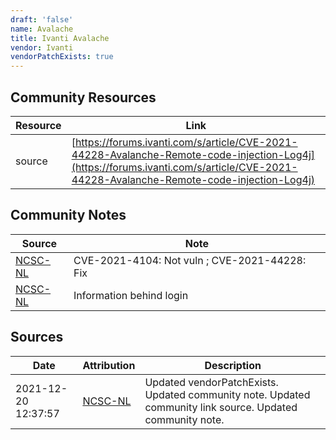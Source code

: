 ```yaml
---
draft: 'false'
name: Avalache
title: Ivanti Avalache
vendor: Ivanti
vendorPatchExists: true
---
```



## Community Resources
| Resource | Link |
| --- | --- |
| source | [https://forums.ivanti.com/s/article/CVE-2021-44228-Avalanche-Remote-code-injection-Log4j](https://forums.ivanti.com/s/article/CVE-2021-44228-Avalanche-Remote-code-injection-Log4j) |

## Community Notes
| Source | Note |
| --- | --- |
| [NCSC-NL](https://github.com/NCSC-NL/log4shell/blob/main/software/README.md) | CVE-2021-4104: Not vuln ; CVE-2021-44228: Fix </ul> |
| [NCSC-NL](https://github.com/NCSC-NL/log4shell/blob/main/software/README.md) | Information behind login |

## Sources
| Date | Attribution | Description |
| --- | --- | --- |
| 2021-12-20 12:37:57 | [NCSC-NL](https://github.com/NCSC-NL/log4shell/blob/main/software/README.md) | Updated vendorPatchExists. Updated community note. Updated community link source. Updated community note.  |
